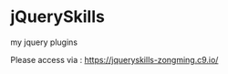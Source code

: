 jQuerySkills
============
my jquery plugins

Please access via : https://jqueryskills-zongming.c9.io/
